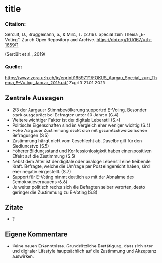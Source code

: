 # title

### Citation:
Serdült, U., Brüggemann, S., & Milic, T. (2019). Special zum Thema „E-Voting“. Zurich Open Repository and Archive. https://doi.org/10.5167/uzh-165971

(Serdült et al., 2019)

### Quelle:
https://www.zora.uzh.ch/id/eprint/165971/1/FOKUS_Aargau_Special_zum_Thema_E-Voting_Januar_2019.pdf
Zugriff 27.01.2025

## Zentrale Aussagen
- 2/3 der Aargauer Stimmbevölkerung supported E-Voting. Besonder stark ausgeprägt bei Befragten unter 60 Jahren (S.4)
- Weitere wichtiger Faktor ist der digitale Lebenstil (S.4)
- Politische Eigenschaften sind im Vergleich eher weniger wichtig (S.4)
- Hohe Aargauer Zustimmung deckt sich mit gesamtschweizerischen Befragungen (S.5)
- Zustimmung hängt nicht vom Geschlecht ab. Daselbe gilt für den Siedlungstyp (S.5)
- Höherer Bildungsstand und Konfessionlosigkeit haben einen positiven Effekt auf die Zustimmung (S.5)
- Nebst dem Alter ist der digitale oder analoge Lebenstil eine treibende Kraft. Befragte, welche die Umfrage per Post eingereicht haben, sind eher negativ eingestellt. (S.7)
- Support für E-Voting nimmt deutlich ab mit der Abnahme des Demokratievertrauens (S.8)
- Je weiter politisch rechts sich die Befragten selber verorten, desto geringer die Zustimmung zu E-Voting (S.8)

## Zitate
- ?

## Eigene Kommentare
- Keine neuen Erkenntnisse. Grundsätzliche Bestätigung, dass sich alter und digitaler Lifestyle hauptsächlich auf die Zustimmung und Akzeptanz auswirken.